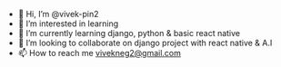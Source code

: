 - 👋 Hi, I’m @vivek-pin2
- 👀 I’m interested in learning 
- 🌱 I’m currently learning django, python & basic react native
- 💞️ I’m looking to collaborate on django project with react native & A.I 
- 📫 How to reach me vivekneg2@gmail.com 

<!---
vivek-pin2/vivek-pin2 is a ✨ special ✨ repository because its `README.md` (this file) appears on your GitHub profile.
You can click the Preview link to take a look at your changes.
--->
